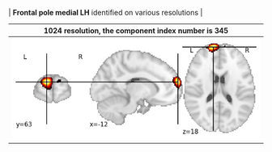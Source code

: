


| **Frontal pole medial LH** identified on various resolutions |

| 1024 resolution, the component index number is 345|  
|:---:|  
| ![Component 1024](../1024/final/345.jpg "From component 1024: Frontal pole medial LH") |
